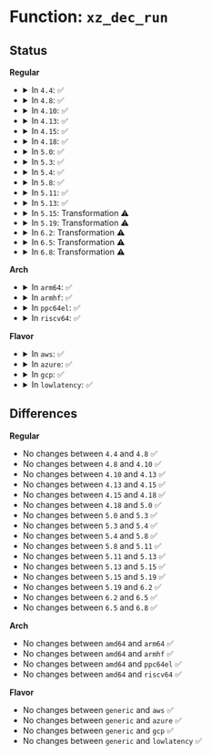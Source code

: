# Function: <code>xz_dec_run</code>

## Status
<b>Regular</b>
<ul>
<li>
<details>
<summary>In <code>4.4</code>: ✅</summary>

```c
enum xz_ret xz_dec_run(struct xz_dec *s, struct xz_buf *b);
```

**Collision:** Unique Global

**Inline:** No

**Transformation:** False

**Instances:**

```
In lib/xz/xz_dec_stream.c (ffffffff8140eda0)
Location: lib/xz/xz_dec_stream.c:734
Inline: False
Direct callers:
  - lib/decompress_unxz.c:unxz
  - lib/decompress_unxz.c:unxz
```
**Symbols:**

```
ffffffff8140eda0-ffffffff8140f69a: xz_dec_run (STB_GLOBAL)
```
</details>
</li>
<li>
<details>
<summary>In <code>4.8</code>: ✅</summary>

```c
enum xz_ret xz_dec_run(struct xz_dec *s, struct xz_buf *b);
```

**Collision:** Unique Global

**Inline:** No

**Transformation:** False

**Instances:**

```
In lib/xz/xz_dec_stream.c (ffffffff81456ac0)
Location: lib/xz/xz_dec_stream.c:734
Inline: False
Direct callers:
  - fs/squashfs/xz_wrapper.c:squashfs_xz_uncompress
  - lib/decompress_unxz.c:unxz
  - lib/decompress_unxz.c:unxz
```
**Symbols:**

```
ffffffff81456ac0-ffffffff814573d5: xz_dec_run (STB_GLOBAL)
```
</details>
</li>
<li>
<details>
<summary>In <code>4.10</code>: ✅</summary>

```c
enum xz_ret xz_dec_run(struct xz_dec *s, struct xz_buf *b);
```

**Collision:** Unique Global

**Inline:** No

**Transformation:** False

**Instances:**

```
In lib/xz/xz_dec_stream.c (ffffffff81475480)
Location: lib/xz/xz_dec_stream.c:734
Inline: False
Direct callers:
  - fs/squashfs/xz_wrapper.c:squashfs_xz_uncompress
  - lib/decompress_unxz.c:unxz
  - lib/decompress_unxz.c:unxz
```
**Symbols:**

```
ffffffff81475480-ffffffff81475d95: xz_dec_run (STB_GLOBAL)
```
</details>
</li>
<li>
<details>
<summary>In <code>4.13</code>: ✅</summary>

```c
enum xz_ret xz_dec_run(struct xz_dec *s, struct xz_buf *b);
```

**Collision:** Unique Global

**Inline:** No

**Transformation:** False

**Instances:**

```
In lib/xz/xz_dec_stream.c (ffffffff8147e860)
Location: lib/xz/xz_dec_stream.c:734
Inline: False
Direct callers:
  - fs/squashfs/xz_wrapper.c:squashfs_xz_uncompress
  - lib/decompress_unxz.c:unxz
  - lib/decompress_unxz.c:unxz
```
**Symbols:**

```
ffffffff8147e860-ffffffff8147f195: xz_dec_run (STB_GLOBAL)
```
</details>
</li>
<li>
<details>
<summary>In <code>4.15</code>: ✅</summary>

```c
enum xz_ret xz_dec_run(struct xz_dec *s, struct xz_buf *b);
```

**Collision:** Unique Global

**Inline:** No

**Transformation:** False

**Instances:**

```
In lib/xz/xz_dec_stream.c (ffffffff814ba680)
Location: lib/xz/xz_dec_stream.c:750
Inline: False
Direct callers:
  - fs/squashfs/xz_wrapper.c:squashfs_xz_uncompress
  - lib/decompress_unxz.c:unxz
  - lib/decompress_unxz.c:unxz
```
**Symbols:**

```
ffffffff814ba680-ffffffff814bafba: xz_dec_run (STB_GLOBAL)
```
</details>
</li>
<li>
<details>
<summary>In <code>4.18</code>: ✅</summary>

```c
enum xz_ret xz_dec_run(struct xz_dec *s, struct xz_buf *b);
```

**Collision:** Unique Global

**Inline:** No

**Transformation:** False

**Instances:**

```
In lib/xz/xz_dec_stream.c (ffffffff814ed730)
Location: lib/xz/xz_dec_stream.c:750
Inline: False
Direct callers:
  - fs/squashfs/xz_wrapper.c:squashfs_xz_uncompress
  - lib/decompress_unxz.c:unxz
  - lib/decompress_unxz.c:unxz
```
**Symbols:**

```
ffffffff814ed730-ffffffff814ed7cd: xz_dec_run (STB_GLOBAL)
```
</details>
</li>
<li>
<details>
<summary>In <code>5.0</code>: ✅</summary>

```c
enum xz_ret xz_dec_run(struct xz_dec *s, struct xz_buf *b);
```

**Collision:** Unique Global

**Inline:** No

**Transformation:** False

**Instances:**

```
In lib/xz/xz_dec_stream.c (ffffffff81500cf0)
Location: lib/xz/xz_dec_stream.c:750
Inline: False
Direct callers:
  - fs/squashfs/xz_wrapper.c:squashfs_xz_uncompress
  - lib/decompress_unxz.c:unxz
  - lib/decompress_unxz.c:unxz
```
**Symbols:**

```
ffffffff81500cf0-ffffffff815016a6: xz_dec_run (STB_GLOBAL)
```
</details>
</li>
<li>
<details>
<summary>In <code>5.3</code>: ✅</summary>

```c
enum xz_ret xz_dec_run(struct xz_dec *s, struct xz_buf *b);
```

**Collision:** Unique Global

**Inline:** No

**Transformation:** False

**Instances:**

```
In lib/xz/xz_dec_stream.c (ffffffff8152ee40)
Location: lib/xz/xz_dec_stream.c:750
Inline: False
Direct callers:
  - fs/squashfs/xz_wrapper.c:squashfs_xz_uncompress
  - drivers/base/firmware_loader/main.c:fw_decompress_xz
  - drivers/base/firmware_loader/main.c:fw_decompress_xz
  - lib/decompress_unxz.c:unxz
  - lib/decompress_unxz.c:unxz
```
**Symbols:**

```
ffffffff8152ee40-ffffffff8152f7b1: xz_dec_run (STB_GLOBAL)
```
</details>
</li>
<li>
<details>
<summary>In <code>5.4</code>: ✅</summary>

```c
enum xz_ret xz_dec_run(struct xz_dec *s, struct xz_buf *b);
```

**Collision:** Unique Global

**Inline:** No

**Transformation:** False

**Instances:**

```
In lib/xz/xz_dec_stream.c (ffffffff8154fcd0)
Location: lib/xz/xz_dec_stream.c:750
Inline: False
Direct callers:
  - fs/squashfs/xz_wrapper.c:squashfs_xz_uncompress
  - drivers/base/firmware_loader/main.c:fw_decompress_xz
  - drivers/base/firmware_loader/main.c:fw_decompress_xz
  - lib/decompress_unxz.c:unxz
  - lib/decompress_unxz.c:unxz
```
**Symbols:**

```
ffffffff8154fcd0-ffffffff81550641: xz_dec_run (STB_GLOBAL)
```
</details>
</li>
<li>
<details>
<summary>In <code>5.8</code>: ✅</summary>

```c
enum xz_ret xz_dec_run(struct xz_dec *s, struct xz_buf *b);
```

**Collision:** Unique Global

**Inline:** No

**Transformation:** False

**Instances:**

```
In lib/xz/xz_dec_stream.c (ffffffff815d9860)
Location: lib/xz/xz_dec_stream.c:750
Inline: False
Direct callers:
  - fs/squashfs/xz_wrapper.c:squashfs_xz_uncompress
  - lib/decompress_unxz.c:unxz
  - lib/decompress_unxz.c:unxz
  - drivers/base/firmware_loader/main.c:fw_decompress_xz
  - drivers/base/firmware_loader/main.c:fw_decompress_xz_pages
```
**Symbols:**

```
ffffffff815d9860-ffffffff815d9900: xz_dec_run (STB_GLOBAL)
```
</details>
</li>
<li>
<details>
<summary>In <code>5.11</code>: ✅</summary>

```c
enum xz_ret xz_dec_run(struct xz_dec *s, struct xz_buf *b);
```

**Collision:** Unique Global

**Inline:** No

**Transformation:** False

**Instances:**

```
In lib/xz/xz_dec_stream.c (ffffffff815f74b0)
Location: lib/xz/xz_dec_stream.c:750
Inline: False
Direct callers:
  - fs/squashfs/xz_wrapper.c:squashfs_xz_uncompress
  - lib/decompress_unxz.c:unxz
  - lib/decompress_unxz.c:unxz
  - drivers/base/firmware_loader/main.c:fw_decompress_xz
  - drivers/base/firmware_loader/main.c:fw_decompress_xz_pages
```
**Symbols:**

```
ffffffff815f74b0-ffffffff815f7555: xz_dec_run (STB_GLOBAL)
```
</details>
</li>
<li>
<details>
<summary>In <code>5.13</code>: ✅</summary>

```c
enum xz_ret xz_dec_run(struct xz_dec *s, struct xz_buf *b);
```

**Collision:** Unique Global

**Inline:** No

**Transformation:** False

**Instances:**

```
In lib/xz/xz_dec_stream.c (ffffffff815da160)
Location: lib/xz/xz_dec_stream.c:750
Inline: False
Direct callers:
  - fs/squashfs/xz_wrapper.c:squashfs_xz_uncompress
  - lib/decompress_unxz.c:unxz
  - lib/decompress_unxz.c:unxz
  - drivers/base/firmware_loader/main.c:fw_decompress_xz
  - drivers/base/firmware_loader/main.c:fw_decompress_xz
```
**Symbols:**

```
ffffffff815da160-ffffffff815da1fd: xz_dec_run (STB_GLOBAL)
```
</details>
</li>
<li>
<details>
<summary>In <code>5.15</code>: Transformation ⚠️</summary>

```c
enum xz_ret xz_dec_run(struct xz_dec *s, struct xz_buf *b);
```

**Collision:** Unique Global

**Inline:** No

**Transformation:** True

**Instances:**

```
In lib/xz/xz_dec_stream.c (0)
Location: lib/xz/xz_dec_stream.c:750
Inline: False
Direct callers:
  - fs/squashfs/xz_wrapper.c:squashfs_xz_uncompress
  - lib/decompress_unxz.c:unxz
  - lib/decompress_unxz.c:unxz
  - drivers/base/firmware_loader/main.c:fw_decompress_xz
  - drivers/base/firmware_loader/main.c:fw_decompress_xz
```
**Symbols:**

```
ffffffff81cdd56c-ffffffff81cdd587: xz_dec_run.cold (STB_LOCAL)
ffffffff81645650-ffffffff8164570b: xz_dec_run (STB_GLOBAL)
```
</details>
</li>
<li>
<details>
<summary>In <code>5.19</code>: Transformation ⚠️</summary>

```c
enum xz_ret xz_dec_run(struct xz_dec *s, struct xz_buf *b);
```

**Collision:** Unique Global

**Inline:** No

**Transformation:** True

**Instances:**

```
In lib/xz/xz_dec_stream.c (0)
Location: lib/xz/xz_dec_stream.c:750
Inline: False
Direct callers:
  - fs/squashfs/xz_wrapper.c:squashfs_xz_uncompress
  - lib/decompress_unxz.c:unxz
  - lib/decompress_unxz.c:unxz
  - drivers/base/firmware_loader/main.c:fw_decompress_xz
  - drivers/base/firmware_loader/main.c:fw_decompress_xz
```
**Symbols:**

```
ffffffff81ea38fb-ffffffff81ea3916: xz_dec_run.cold (STB_LOCAL)
ffffffff8175b3c0-ffffffff8175b493: xz_dec_run (STB_GLOBAL)
```
</details>
</li>
<li>
<details>
<summary>In <code>6.2</code>: Transformation ⚠️</summary>

```c
enum xz_ret xz_dec_run(struct xz_dec *s, struct xz_buf *b);
```

**Collision:** Unique Global

**Inline:** No

**Transformation:** True

**Instances:**

```
In lib/xz/xz_dec_stream.c (0)
Location: lib/xz/xz_dec_stream.c:750
Inline: False
Direct callers:
  - fs/squashfs/xz_wrapper.c:squashfs_xz_uncompress
  - drivers/base/firmware_loader/main.c:fw_decompress_xz
  - drivers/base/firmware_loader/main.c:fw_decompress_xz
  - lib/decompress_unxz.c:unxz
  - lib/decompress_unxz.c:unxz
```
**Symbols:**

```
ffffffff8208cbdb-ffffffff8208cbf6: xz_dec_run.cold (STB_LOCAL)
ffffffff818887e0-ffffffff818888b3: xz_dec_run (STB_GLOBAL)
```
</details>
</li>
<li>
<details>
<summary>In <code>6.5</code>: Transformation ⚠️</summary>

```c
enum xz_ret xz_dec_run(struct xz_dec *s, struct xz_buf *b);
```

**Collision:** Unique Global

**Inline:** No

**Transformation:** True

**Instances:**

```
In lib/xz/xz_dec_stream.c (0)
Location: lib/xz/xz_dec_stream.c:750
Inline: False
Direct callers:
  - fs/squashfs/xz_wrapper.c:squashfs_xz_uncompress
  - drivers/base/firmware_loader/main.c:fw_decompress_xz
  - drivers/base/firmware_loader/main.c:fw_decompress_xz
  - lib/decompress_unxz.c:unxz
  - lib/decompress_unxz.c:unxz
```
**Symbols:**

```
ffffffff8210cf76-ffffffff8210cf91: xz_dec_run.cold (STB_LOCAL)
ffffffff818cabd0-ffffffff818caca3: xz_dec_run (STB_GLOBAL)
```
</details>
</li>
<li>
<details>
<summary>In <code>6.8</code>: Transformation ⚠️</summary>

```c
enum xz_ret xz_dec_run(struct xz_dec *s, struct xz_buf *b);
```

**Collision:** Unique Global

**Inline:** No

**Transformation:** True

**Instances:**

```
In lib/xz/xz_dec_stream.c (0)
Location: lib/xz/xz_dec_stream.c:750
Inline: False
Direct callers:
  - fs/squashfs/xz_wrapper.c:squashfs_xz_uncompress
  - drivers/base/firmware_loader/main.c:fw_decompress_xz
  - drivers/base/firmware_loader/main.c:fw_decompress_xz
  - lib/decompress_unxz.c:unxz
  - lib/decompress_unxz.c:unxz
```
**Symbols:**

```
ffffffff821eb0e3-ffffffff821eb0fe: xz_dec_run.cold (STB_LOCAL)
ffffffff8191c790-ffffffff8191c863: xz_dec_run (STB_GLOBAL)
```
</details>
</li>
</ul>
<b>Arch</b>
<ul>
<li>
<details>
<summary>In <code>arm64</code>: ✅</summary>

```c
enum xz_ret xz_dec_run(struct xz_dec *s, struct xz_buf *b);
```

**Collision:** Unique Global

**Inline:** No

**Transformation:** False

**Instances:**

```
In lib/xz/xz_dec_stream.c (ffff80001065bcd0)
Location: lib/xz/xz_dec_stream.c:750
Inline: False
Direct callers:
  - fs/squashfs/xz_wrapper.c:squashfs_xz_uncompress
  - drivers/base/firmware_loader/main.c:fw_decompress_xz
  - drivers/base/firmware_loader/main.c:fw_decompress_xz
  - lib/decompress_unxz.c:unxz
  - lib/decompress_unxz.c:unxz
```
**Symbols:**

```
ffff80001065bcd0-ffff80001065c5ac: xz_dec_run (STB_GLOBAL)
```
</details>
</li>
<li>
<details>
<summary>In <code>armhf</code>: ✅</summary>

```c
enum xz_ret xz_dec_run(struct xz_dec *s, struct xz_buf *b);
```

**Collision:** Unique Global

**Inline:** No

**Transformation:** False

**Instances:**

```
In lib/xz/xz_dec_stream.c (c08053c0)
Location: lib/xz/xz_dec_stream.c:750
Inline: False
Direct callers:
  - fs/squashfs/xz_wrapper.c:squashfs_xz_uncompress
  - drivers/base/firmware_loader/main.c:fw_decompress_xz
  - drivers/base/firmware_loader/main.c:fw_decompress_xz
  - lib/decompress_unxz.c:unxz
  - lib/decompress_unxz.c:unxz
```
**Symbols:**

```
c08053c0-c0805e54: xz_dec_run (STB_GLOBAL)
```
</details>
</li>
<li>
<details>
<summary>In <code>ppc64el</code>: ✅</summary>

```c
enum xz_ret xz_dec_run(struct xz_dec *s, struct xz_buf *b);
```

**Collision:** Unique Global

**Inline:** No

**Transformation:** False

**Instances:**

```
In lib/xz/xz_dec_stream.c (c00000000080d3f0)
Location: lib/xz/xz_dec_stream.c:750
Inline: False
Direct callers:
  - fs/squashfs/xz_wrapper.c:squashfs_xz_uncompress
  - fs/squashfs/xz_wrapper.c:squashfs_xz_uncompress
  - drivers/base/firmware_loader/main.c:fw_decompress_xz
  - drivers/base/firmware_loader/main.c:fw_decompress_xz
  - lib/decompress_unxz.c:unxz
  - lib/decompress_unxz.c:unxz
```
**Symbols:**

```
c00000000080d3f0-c00000000080df8c: xz_dec_run (STB_GLOBAL)
```
</details>
</li>
<li>
<details>
<summary>In <code>riscv64</code>: ✅</summary>

```c
enum xz_ret xz_dec_run(struct xz_dec *s, struct xz_buf *b);
```

**Collision:** Unique Global

**Inline:** No

**Transformation:** False

**Instances:**

```
In lib/xz/xz_dec_stream.c (ffffffe000489b52)
Location: lib/xz/xz_dec_stream.c:750
Inline: False
Direct callers:
  - fs/squashfs/xz_wrapper.c:squashfs_xz_uncompress
  - drivers/base/firmware_loader/main.c:fw_decompress_xz
  - drivers/base/firmware_loader/main.c:fw_decompress_xz
  - lib/decompress_unxz.c:unxz
  - lib/decompress_unxz.c:unxz
```
**Symbols:**

```
ffffffe000489b52-ffffffe00048a262: xz_dec_run (STB_GLOBAL)
```
</details>
</li>
</ul>
<b>Flavor</b>
<ul>
<li>
<details>
<summary>In <code>aws</code>: ✅</summary>

```c
enum xz_ret xz_dec_run(struct xz_dec *s, struct xz_buf *b);
```

**Collision:** Unique Global

**Inline:** No

**Transformation:** False

**Instances:**

```
In lib/xz/xz_dec_stream.c (ffffffff815482b0)
Location: lib/xz/xz_dec_stream.c:750
Inline: False
Direct callers:
  - fs/squashfs/xz_wrapper.c:squashfs_xz_uncompress
  - drivers/base/firmware_loader/main.c:fw_decompress_xz
  - drivers/base/firmware_loader/main.c:fw_decompress_xz
  - lib/decompress_unxz.c:unxz
  - lib/decompress_unxz.c:unxz
```
**Symbols:**

```
ffffffff815482b0-ffffffff81548c21: xz_dec_run (STB_GLOBAL)
```
</details>
</li>
<li>
<details>
<summary>In <code>azure</code>: ✅</summary>

```c
enum xz_ret xz_dec_run(struct xz_dec *s, struct xz_buf *b);
```

**Collision:** Unique Global

**Inline:** No

**Transformation:** False

**Instances:**

```
In lib/xz/xz_dec_stream.c (ffffffff81538590)
Location: lib/xz/xz_dec_stream.c:750
Inline: False
Direct callers:
  - fs/squashfs/xz_wrapper.c:squashfs_xz_uncompress
  - drivers/base/firmware_loader/main.c:fw_decompress_xz
  - drivers/base/firmware_loader/main.c:fw_decompress_xz
  - lib/decompress_unxz.c:unxz
  - lib/decompress_unxz.c:unxz
```
**Symbols:**

```
ffffffff81538590-ffffffff81538f01: xz_dec_run (STB_GLOBAL)
```
</details>
</li>
<li>
<details>
<summary>In <code>gcp</code>: ✅</summary>

```c
enum xz_ret xz_dec_run(struct xz_dec *s, struct xz_buf *b);
```

**Collision:** Unique Global

**Inline:** No

**Transformation:** False

**Instances:**

```
In lib/xz/xz_dec_stream.c (ffffffff81543ff0)
Location: lib/xz/xz_dec_stream.c:750
Inline: False
Direct callers:
  - fs/squashfs/xz_wrapper.c:squashfs_xz_uncompress
  - lib/decompress_unxz.c:unxz
  - lib/decompress_unxz.c:unxz
```
**Symbols:**

```
ffffffff81543ff0-ffffffff81544961: xz_dec_run (STB_GLOBAL)
```
</details>
</li>
<li>
<details>
<summary>In <code>lowlatency</code>: ✅</summary>

```c
enum xz_ret xz_dec_run(struct xz_dec *s, struct xz_buf *b);
```

**Collision:** Unique Global

**Inline:** No

**Transformation:** False

**Instances:**

```
In lib/xz/xz_dec_stream.c (ffffffff8155de20)
Location: lib/xz/xz_dec_stream.c:750
Inline: False
Direct callers:
  - fs/squashfs/xz_wrapper.c:squashfs_xz_uncompress
  - drivers/base/firmware_loader/main.c:fw_decompress_xz
  - drivers/base/firmware_loader/main.c:fw_decompress_xz
  - lib/decompress_unxz.c:unxz
  - lib/decompress_unxz.c:unxz
```
**Symbols:**

```
ffffffff8155de20-ffffffff8155e791: xz_dec_run (STB_GLOBAL)
```
</details>
</li>
</ul>

## Differences
<b>Regular</b>
<ul>
<li>
No changes between <code>4.4</code> and <code>4.8</code> ✅
</li>
<li>
No changes between <code>4.8</code> and <code>4.10</code> ✅
</li>
<li>
No changes between <code>4.10</code> and <code>4.13</code> ✅
</li>
<li>
No changes between <code>4.13</code> and <code>4.15</code> ✅
</li>
<li>
No changes between <code>4.15</code> and <code>4.18</code> ✅
</li>
<li>
No changes between <code>4.18</code> and <code>5.0</code> ✅
</li>
<li>
No changes between <code>5.0</code> and <code>5.3</code> ✅
</li>
<li>
No changes between <code>5.3</code> and <code>5.4</code> ✅
</li>
<li>
No changes between <code>5.4</code> and <code>5.8</code> ✅
</li>
<li>
No changes between <code>5.8</code> and <code>5.11</code> ✅
</li>
<li>
No changes between <code>5.11</code> and <code>5.13</code> ✅
</li>
<li>
No changes between <code>5.13</code> and <code>5.15</code> ✅
</li>
<li>
No changes between <code>5.15</code> and <code>5.19</code> ✅
</li>
<li>
No changes between <code>5.19</code> and <code>6.2</code> ✅
</li>
<li>
No changes between <code>6.2</code> and <code>6.5</code> ✅
</li>
<li>
No changes between <code>6.5</code> and <code>6.8</code> ✅
</li>
</ul>
<b>Arch</b>
<ul>
<li>
No changes between <code>amd64</code> and <code>arm64</code> ✅
</li>
<li>
No changes between <code>amd64</code> and <code>armhf</code> ✅
</li>
<li>
No changes between <code>amd64</code> and <code>ppc64el</code> ✅
</li>
<li>
No changes between <code>amd64</code> and <code>riscv64</code> ✅
</li>
</ul>
<b>Flavor</b>
<ul>
<li>
No changes between <code>generic</code> and <code>aws</code> ✅
</li>
<li>
No changes between <code>generic</code> and <code>azure</code> ✅
</li>
<li>
No changes between <code>generic</code> and <code>gcp</code> ✅
</li>
<li>
No changes between <code>generic</code> and <code>lowlatency</code> ✅
</li>
</ul>
